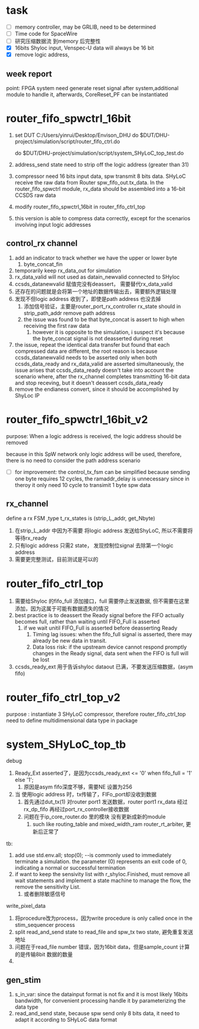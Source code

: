 # task

* [ ]  memory controller, may be GRLIB, need to be determined
* [ ]  Time code for SpaceWire
* [ ]  研究压缩数据流 到memory 后完整性
* [X]  16bits Shyloc input, Venspec-U data will always be 16 bit
* [X]  remove logic address,

## week report

point: FPGA system need generate reset signal after system,additional module to handle it, afterwards, CoreReset_PF can be instantiated

# router_fifo_spwctrl_16bit

1. set DUT C:/Users/yinrui/Desktop/Envison_DHU
   do $DUT/DHU-project/simulation/script/router_fifo_ctrl.do

   do $DUT/DHU-project/simulation/script/system_SHyLoC_top_test.do
2. address_send state need to strip off the logic address (greater than 31)
3. compressor need 16 bits input data, spw transmit 8 bits data. SHyLoC receive the raw data from Router spw_fifo_out.tx_data. In the router_fifo_spwctrl module, rx_data should be assembled into a 16-bit CCSDS raw data
4. modify router_fifo_spwctrl_16bit in router_fifo_ctrl_top
5. this version is able to compress data correctly, except for the scenarios involving input logic addresses

## control_rx channel

1. add an indicator to track whether we have the upper or lower byte
   1. byte_concat_fin
2. temporarily keep rx_data_out for simulation
3. rx_data_valid will not used as datain_newvalid connected to SHyloc
4. ccsds_datanewvalid 赋值完没有deassert， 需要替代rx_data_valid
5. 还存在的问题就是会将第一个地址的数据传输出去，需要额外逻辑处理
6. 发现不但logic address 收到了，即使是path address 也没去掉
   1. 添加信号验证，主要是router_port_rx_controller rx_state should in strip_path_addr remove path address
   2. the issue was found to be that byte_concat is assert to high when receiving the first raw data
      1. however it is opposite to the simulation, i suspect it's because the byte_concat signal is not deasserted during reset
7. the issue, repeat the identical data transfer but found that each compressed data are different, the root reason is because ccsds_datanewvalid needs to be asserted only when both ccsds_data_ready and rx_data_valid are asserted simultaneously, the issue arises that ccsds_data_ready doesn't take into account the scenario where, after the rx_channel completes transmitting 16-bit data and stop receving, but it doesn't deassert ccsds_data_ready
8. remove  the endianess convert, since it should be accomplished by ShyLoc IP

# router_fifo_spwctrl_16bit_v2

purpose: When a logic address is received, the logic address should be removed

because in this SpW network only logic address will be used, therefore, there is no need to consider the path address scenario

* [ ]  for improvement: the control_tx_fsm can be simplified because sending one byte requires 12 cycles, the ramaddr_delay is unnecessary since in theroy it only need 10 cycle to transimit 1 byte spw data

## rx_channel

define a rx FSM ,type t_rx_states is (strip_L_addr, get_Nbyte)

1. 在strip_L_addr 中因为不需要 将logic address 发送给ShyLoC, 所以不需要将等待rx_ready
2. 只有logic address 只需2 state， 发现控制位signal 去除第一个logic address
3. 需要更完整测试，目前测试是可以的

# router_fifo_ctrl_top

1. 需要给Shyloc 的fifo_full 添加接口，full 需要停止发送数据, 但不需要在这里添加，因为这属于可能有数据遗失的情况
2. best practice is to deassert the Ready signal before the FIFO actually becomes full, rather than waiting until FIFO_Full is asserted
   1. if we wait unitil FIFO_Full is asserted before deasserting Ready
      1. Timing lag issues: when the fifo_full signal is asserted, there may already be new data in transit.
      2. Data loss risk: if the upstream device cannot respond promptly changes in the Ready signal, data sent when the FIFO is full will be lost
3. ccsds_ready_ext 用于告诉shyloc dataout 已满，不要发送压缩数据，(asym fifo)

# router_fifo_ctrl_top_v2

purpose : instantiate 3 SHyLoC compressor, therefore router_fifo_ctrl_top need to define multidimensional data type in package

# system_SHyLoC_top_tb

debug

1. Ready_Ext asserted了，是因为ccsds_ready_ext <= '0' when fifo_full = '1' else '1';
   1. 原因是asym fifo深度不够，需要NE 设置为256
2. 当 使用logic address 时，tx传输了，FIFo_port却没收到数据
   1. 首先通过dut_tx(1) 对router port1 发送数据，router port1 rx_data 经过 rx_dp_fifo 再经过port_rx_controller接收数据
   2. 问题在于ip_core_router.do 里的模块 没有更新成新的module
      1. such like routing_table and mixed_width_ram router_rt_arbiter, 更新后正常了

tb:

1. add use std.env.all;
   stop(0);                        --is commonly used to immediately terminate a simulation. the parameter (0) represents an exit code of 0, indicating a normal or successful termination
2. if want to keep the sensivity list with r_shyloc.Finished, must remove all wait statements and implement a state machine to manage the flow, the remove the sensitivity List.
   1. 或者删除敏感信号

write_pixel_data

1. 将procedure改为process，因为write procedure is only called once in the stim_sequencer process
2. split read_and_send state to read_file and spw_tx two state,
   避免重复发送地址
3. 问题在于read_file number 错误，因为16bit data，但是sample_count 计算的是传输8bit 数据的数量
4.

## gen_stim

1. s_in_var: since the datainput format is not fix and it is most likely 16bits bandwidth, for convenient processing handle it by parameterizing the data type
2. read_and_send state, because spw send only 8 bits data, it need to adapt it according to SHyLoC data format
